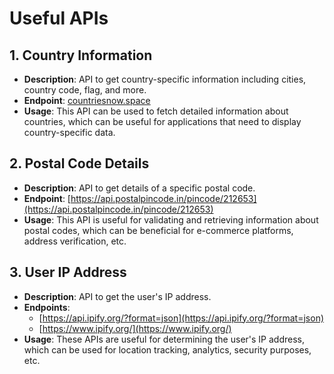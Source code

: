 # Useful APIs

## 1. Country Information
- **Description**: API to get country-specific information including cities, country code, flag, and more.
- **Endpoint**: [countriesnow.space](https://countriesnow.space/)
- **Usage**: This API can be used to fetch detailed information about countries, which can be useful for applications that need to display country-specific data.

## 2. Postal Code Details
- **Description**: API to get details of a specific postal code.
- **Endpoint**: [https://api.postalpincode.in/pincode/212653](https://api.postalpincode.in/pincode/212653)
- **Usage**: This API is useful for validating and retrieving information about postal codes, which can be beneficial for e-commerce platforms, address verification, etc.

## 3. User IP Address
- **Description**: API to get the user's IP address.
- **Endpoints**: 
  - [https://api.ipify.org/?format=json](https://api.ipify.org/?format=json)
  - [https://www.ipify.org/](https://www.ipify.org/)
- **Usage**: These APIs are useful for determining the user's IP address, which can be used for location tracking, analytics, security purposes, etc.